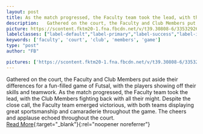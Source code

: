 ```yaml
---
layout: post
title: As the match progressed, the Faculty team took the lead, with the Club Members fighting back with all their might.
description:   Gathered on the court, the Faculty and Club Members put aside their differences for a fun-filled game of Futsal, with the players showing off their skills and teamwork. As the match progressed, the Faculty team took the lead, with the Club Members fighting back with all their might. Despite the close call, the Faculty team emerged victorious, with both teams displaying great sportsmanship and camaraderie throughout the game. The cheers and applause echoed throughout the court.  
picture: https://scontent.fktm20-1.fna.fbcdn.net/v/t39.30808-6/335329263_518743340447660_1937183700988182641_n.jpg?_nc_cat=100&cb=99be929b-59f725be&ccb=1-7&_nc_sid=8bfeb9&_nc_ohc=mqfrhDot1GQAX9iG3P_&_nc_ht=scontent.fktm20-1.fna&oh=00_AfDhR9wJO-e73xSbTOoEuL50GxAQImyjb-aBLoxmHr0L8Q&oe=6491C728
labelclasses: ["label-default","label-primary","label-success","label-info","label-warning","label-danger"]
keywords: ['faculty', 'court', 'club', 'members', 'game']
type: "post"
author: "FB"

pictures: ['https://scontent.fktm20-1.fna.fbcdn.net/v/t39.30808-6/335329263_518743340447660_1937183700988182641_n.jpg?_nc_cat=100&cb=99be929b-59f725be&ccb=1-7&_nc_sid=8bfeb9&_nc_ohc=mqfrhDot1GQAX9iG3P_&_nc_ht=scontent.fktm20-1.fna&oh=00_AfDhR9wJO-e73xSbTOoEuL50GxAQImyjb-aBLoxmHr0L8Q&oe=6491C728', 'https://scontent.fktm20-1.fna.fbcdn.net/v/t39.30808-6/335200317_201384195824588_4658230739109139132_n.jpg?_nc_cat=100&cb=99be929b-59f725be&ccb=1-7&_nc_sid=8bfeb9&_nc_ohc=MdJ6t1jkqpEAX_QfKqI&_nc_ht=scontent.fktm20-1.fna&oh=00_AfBMw8RTt6-qaZg25kirx_jVs5WBmH6QWMUoKre1hTfPow&oe=649074C1', 'https://scontent.fktm20-1.fna.fbcdn.net/v/t39.30808-6/331862858_869687564329967_2953778682144780004_n.jpg?stp=dst-jpg_p720x720&_nc_cat=104&cb=99be929b-59f725be&ccb=1-7&_nc_sid=8bfeb9&_nc_ohc=HWddQpgInQsAX85VvUM&_nc_ht=scontent.fktm20-1.fna&oh=00_AfDTL1AYUQ1xTREKBczd3NODnM2nKqTMQiiW0mHNGpmpJw&oe=64907416', 'https://scontent.fktm20-1.fna.fbcdn.net/v/t39.30808-6/331792356_961143531932964_2378537399302840409_n.jpg?stp=dst-jpg_p720x720&_nc_cat=110&cb=99be929b-59f725be&ccb=1-7&_nc_sid=8bfeb9&_nc_ohc=2GCgyv91bnUAX8W3g4F&_nc_ht=scontent.fktm20-1.fna&oh=00_AfD6938SSTH64yW_uJyCRPTG-SIrtQcazYK7vQJbZhp2Vw&oe=64904A50', 'https://scontent.fktm20-1.fna.fbcdn.net/v/t39.30808-6/331790585_3597034670614618_6117891636855590469_n.jpg?stp=dst-jpg_p720x720&_nc_cat=103&cb=99be929b-59f725be&ccb=1-7&_nc_sid=8bfeb9&_nc_ohc=BfbQgR1GDtMAX9kFqM9&_nc_ht=scontent.fktm20-1.fna&oh=00_AfDDYLWJ77vbXmFdOGY4J9ijY_p_XbjxS-41IatxW9vu1Q&oe=6491A810']
---
```

  Gathered on the court, the Faculty and Club Members put aside their differences for a fun-filled game of Futsal, with the players showing off their skills and teamwork. As the match progressed, the Faculty team took the lead, with the Club Members fighting back with all their might. Despite the close call, the Faculty team emerged victorious, with both teams displaying great sportsmanship and camaraderie throughout the game. The cheers and applause echoed throughout the court.  <br>[Read More](#){:target="_blank"}{:rel="noopener noreferrer"}